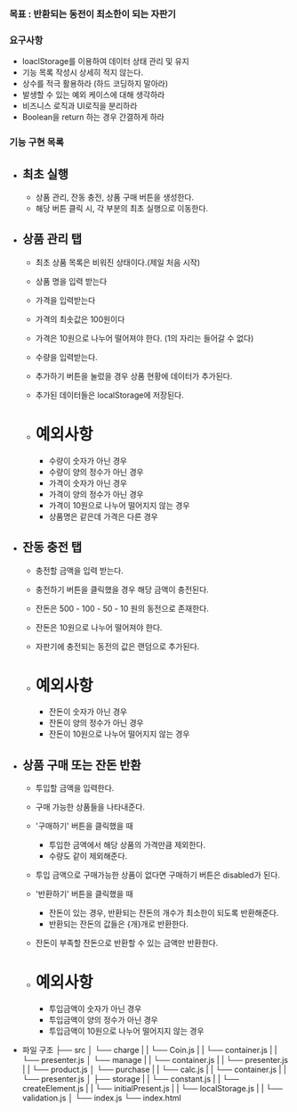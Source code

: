 ### 목표 : 반환되는 동전이 최소한이 되는 자판기

### 요구사항

-   loaclStorage를 이용하여 데이터 상태 관리 및 유지
-   기능 목록 작성시 상세히 적지 않는다.
-   상수를 적극 활용하라 (하드 코딩하지 말아라)
-   발생할 수 있는 예외 케이스에 대해 생각하라
-   비즈니스 로직과 UI로직을 분리하라
-   Boolean을 return 하는 경우 간결하게 하라

### 기능 구현 목록

-   ## 최초 실행

    -   상품 관리, 잔동 충전, 상품 구매 버튼을 생성한다.
    -   해당 버튼 클릭 시, 각 부분의 최초 실행으로 이동한다.

-   ## 상품 관리 탭

    -   최초 상품 목록은 비워진 상태이다.(제일 처음 시작)
    -   상품 명을 입력 받는다
    -   가격을 입력받는다
    -   가격의 최솟값은 100원이다
    -   가격은 10원으로 나누어 떨어져야 한다. (1의 자리는 들어갈 수 없다)
    -   수량을 입력받는다.
    -   추가하기 버튼을 눌렀을 경우 상품 현황에 데이터가 추가된다.
    -   추가된 데이터들은 localStorage에 저장된다.

    -   # 예외사항
        -   수량이 숫자가 아닌 경우
        -   수량이 양의 정수가 아닌 경우
        -   가격이 숫자가 아닌 경우
        -   가격이 양의 정수가 아닌 경우
        -   가격이 10원으로 나누어 떨어지지 않는 경우
        -   상품명은 같은데 가격은 다른 경우

-   ## 잔동 충전 탭

    -   충전할 금액을 입력 받는다.
    -   충전하기 버튼을 클릭했을 경우 해당 금액이 충전된다.
    -   잔돈은 500 - 100 - 50 - 10 원의 동전으로 존재한다.
    -   잔돈은 10원으로 나누어 떨어져야 한다.
    -   자판기에 충전되는 동전의 값은 랜덤으로 추가된다.

    -   # 예외사항
        -   잔돈이 숫자가 아닌 경우
        -   잔돈이 양의 정수가 아닌 경우
        -   잔돈이 10원으로 나누어 떨어지지 않는 경우

-   ## 상품 구매 또는 잔돈 반환

    -   투입할 금액을 입력한다.
    -   구매 가능한 상품들을 나타내준다.
    -   '구매하기' 버튼을 클릭했을 때
        -   투입한 금액에서 해당 상품의 가격만큼 제외한다.
        -   수량도 같이 제외해준다.
    -   투입 금액으로 구매가능한 상품이 없다면 구매하기 버튼은 disabled가 된다.
    -   '반환하기' 버튼을 클릭했을 때
        -   잔돈이 있는 경우, 반환되는 잔돈의 개수가 최소한이 되도록 반환해준다.
        -   반환되는 잔돈의 값들은 {개}개로 반환한다.
    -   잔돈이 부족할 잔돈으로 반환할 수 있는 금액만 반환한다.

    -   # 예외사항
        -   투입금액이 숫자가 아닌 경우
        -   투입금액이 양의 정수가 아닌 경우
        -   투입금액이 10원으로 나누어 떨어지지 않는 경우

-   파일 구조
    ├── src
    │ └── charge
    | | └── Coin.js
    | | └── container.js
    | | └── presenter.js
    │ └── manage
    | | └── container.js
    | | └── presenter.js
    | | └── product.js
    │ └── purchase
    | | └── calc.js
    | | └── container.js
    | | └── presenter.js
    │ ├── storage
    | | └── constant.js
    | | └── createElement.js
    | | └── initialPresent.js
    | | └── localStorage.js
    | | └── validation.js
    │ └── index.js
    └── index.html
